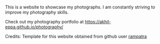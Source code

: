 This is a website to showcase my photographs. I am constantly striving to improve my photography skills.  

Check out my photography portfolio at https://akhil-eppa.github.io/photography/

Credits: Template for this website obtained from github user [rampatra](https://github.com/rampatra)
